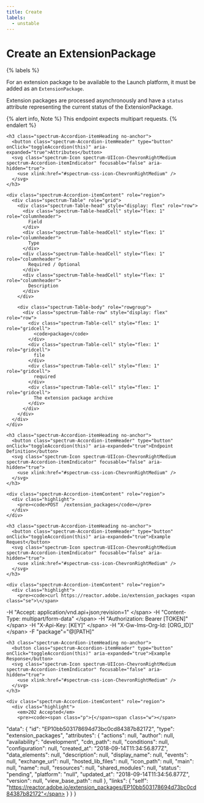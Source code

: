 ```yaml
---
title: Create
labels:
  - unstable
---
```


# Create an ExtensionPackage

{% labels %}

For an extension package to be available to the Launch platform, it must be added as an `ExtensionPackage`.

Extension packages are processed asynchronously and have a `status` attribute representing the current status of the ExtensionPackage.

{% alert info, Note %}
This endpoint expects multipart requests.
{% endalert %}

<div class="spectrum-Accordion" role="region">
  <div class="spectrum-Accordion-item is-open" role="presentation">

    <h3 class="spectrum-Accordion-itemHeading no-anchor">
      <button class="spectrum-Accordion-itemHeader" type="button" onClick="toggleAccordion(this)" aria-expanded="true">Attributes</button>
      <svg class="spectrum-Icon spectrum-UIIcon-ChevronRightMedium spectrum-Accordion-itemIndicator" focusable="false" aria-hidden="true">
        <use xlink:href="#spectrum-css-icon-ChevronRightMedium" />
      </svg>
    </h3>

    <div class="spectrum-Accordion-itemContent" role="region">
      <div class="spectrum-Table" role="grid">
        <div class="spectrum-Table-head" style="display: flex" role="row">
          <div class="spectrum-Table-headCell" style="flex: 1" role="columnheader">
            Field
          </div>
          <div class="spectrum-Table-headCell" style="flex: 1" role="columnheader">
            Type
          </div>
          <div class="spectrum-Table-headCell" style="flex: 1" role="columnheader">
            Required / Optional
          </div>
          <div class="spectrum-Table-headCell" style="flex: 1" role="columnheader">
            Description
          </div>
        </div>
  
        <div class="spectrum-Table-body" role="rowgroup">
          <div class="spectrum-Table-row" style="display: flex" role="row">
            <div class="spectrum-Table-cell" style="flex: 1" role="gridcell">
              <code>package</code>
            </div>
            <div class="spectrum-Table-cell" style="flex: 1" role="gridcell">
              file
            </div>
            <div class="spectrum-Table-cell" style="flex: 1" role="gridcell">
              required
            </div>
            <div class="spectrum-Table-cell" style="flex: 1" role="gridcell">
              The extension package archive
            </div>
          </div>
        </div>
      </div>
    </div>
  </div>
</div>

<div class="spectrum-Accordion" role="region">
  <div class="spectrum-Accordion-item is-open" role="presentation">

    <h3 class="spectrum-Accordion-itemHeading no-anchor">
      <button class="spectrum-Accordion-itemHeader" type="button" onClick="toggleAccordion(this)" aria-expanded="true">Endpoint Definition</button>
      <svg class="spectrum-Icon spectrum-UIIcon-ChevronRightMedium spectrum-Accordion-itemIndicator" focusable="false" aria-hidden="true">
        <use xlink:href="#spectrum-css-icon-ChevronRightMedium" />
      </svg>
    </h3>

    <div class="spectrum-Accordion-itemContent" role="region">
      <div class="highlight">
        <pre><code>POST  /extension_packages</code></pre>
      </div>
    </div>
  </div>

  <div class="spectrum-Accordion-item is-open" role="presentation">

    <h3 class="spectrum-Accordion-itemHeading no-anchor">
      <button class="spectrum-Accordion-itemHeader" type="button" onClick="toggleAccordion(this)" aria-expanded="true">Example Request</button>
      <svg class="spectrum-Icon spectrum-UIIcon-ChevronRightMedium spectrum-Accordion-itemIndicator" focusable="false" aria-hidden="true">
        <use xlink:href="#spectrum-css-icon-ChevronRightMedium" />
      </svg>
    </h3>

    <div class="spectrum-Accordion-itemContent" role="region">
      <div class="highlight">
        <pre><code>curl https://reactor.adobe.io/extension_packages <span class="se">\</span>
  <span class="nt">-H</span> <span class="s2">"Accept: application/vnd.api+json;revision=1"</span> <span class="se">\</span>
  <span class="nt">-H</span> <span class="s2">"Content-Type: multipart/form-data"</span> <span class="se">\</span>
  <span class="nt">-H</span> <span class="s2">"Authorization: Bearer [TOKEN]"</span> <span class="se">\</span>
  <span class="nt">-H</span> <span class="s2">"X-Api-Key: [KEY]"</span> <span class="se">\</span>
  <span class="nt">-H</span> <span class="s2">"X-Gw-Ims-Org-Id: [ORG_ID]"</span> <span class="se">\</span>
  <span class="nt">-F</span> <span class="s2">"package"="@[PATH]"</span> <span class="se"></span>
      </code></pre>
      </div>
    </div>
  </div>

  <div class="spectrum-Accordion-item is-open" role="presentation">

    <h3 class="spectrum-Accordion-itemHeading no-anchor">
      <button class="spectrum-Accordion-itemHeader" type="button" onClick="toggleAccordion(this)" aria-expanded="true">Example Response</button>
      <svg class="spectrum-Icon spectrum-UIIcon-ChevronRightMedium spectrum-Accordion-itemIndicator" focusable="false" aria-hidden="true">
        <use xlink:href="#spectrum-css-icon-ChevronRightMedium" />
      </svg>
    </h3>

    <div class="spectrum-Accordion-itemContent" role="region">
      <div class="highlight">
        <em>202 Accepted</em>
        <pre><code><span class="p">{</span><span class="w"></span>
  <span class="nt">"data"</span><span class="p">:</span><span class="w"> </span><span class="p">{</span><span class="w"></span>
    <span class="nt">"id"</span><span class="p">:</span><span class="w"> </span><span class="s2">"EP10bb503178694d73bc0cd84387b82172"</span><span class="p">,</span><span class="w"></span>
    <span class="nt">"type"</span><span class="p">:</span><span class="w"> </span><span class="s2">"extension_packages"</span><span class="p">,</span><span class="w"></span>
    <span class="nt">"attributes"</span><span class="p">:</span><span class="w"> </span><span class="p">{</span><span class="w">
      </span><span class="nt">"actions"</span><span class="p">:</span><span class="w"> </span><span class="kc">null</span><span class="p">,</span><span class="w">
      </span><span class="nt">"author"</span><span class="p">:</span><span class="w"> </span><span class="kc">null</span><span class="p">,</span><span class="w">
      </span><span class="nt">"availability"</span><span class="p">:</span><span class="w"> </span><span class="s2">"development"</span><span class="p">,</span><span class="w">
      </span><span class="nt">"cdn_path"</span><span class="p">:</span><span class="w"> </span><span class="kc">null</span><span class="p">,</span><span class="w">
      </span><span class="nt">"conditions"</span><span class="p">:</span><span class="w"> </span><span class="kc">null</span><span class="p">,</span><span class="w">
      </span><span class="nt">"configuration"</span><span class="p">:</span><span class="w"> </span><span class="kc">null</span><span class="p">,</span><span class="w">
      </span><span class="nt">"created_at"</span><span class="p">:</span><span class="w"> </span><span class="s2">"2018-09-14T11:34:56.877Z"</span><span class="p">,</span><span class="w">
      </span><span class="nt">"data_elements"</span><span class="p">:</span><span class="w"> </span><span class="kc">null</span><span class="p">,</span><span class="w">
      </span><span class="nt">"description"</span><span class="p">:</span><span class="w"> </span><span class="kc">null</span><span class="p">,</span><span class="w">
      </span><span class="nt">"display_name"</span><span class="p">:</span><span class="w"> </span><span class="kc">null</span><span class="p">,</span><span class="w">
      </span><span class="nt">"events"</span><span class="p">:</span><span class="w"> </span><span class="kc">null</span><span class="p">,</span><span class="w">
      </span><span class="nt">"exchange_url"</span><span class="p">:</span><span class="w"> </span><span class="kc">null</span><span class="p">,</span><span class="w">
      </span><span class="nt">"hosted_lib_files"</span><span class="p">:</span><span class="w"> </span><span class="kc">null</span><span class="p">,</span><span class="w">
      </span><span class="nt">"icon_path"</span><span class="p">:</span><span class="w"> </span><span class="kc">null</span><span class="p">,</span><span class="w">
      </span><span class="nt">"main"</span><span class="p">:</span><span class="w"> </span><span class="kc">null</span><span class="p">,</span><span class="w">
      </span><span class="nt">"name"</span><span class="p">:</span><span class="w"> </span><span class="kc">null</span><span class="p">,</span><span class="w">
      </span><span class="nt">"resources"</span><span class="p">:</span><span class="w"> </span><span class="kc">null</span><span class="p">,</span><span class="w">
      </span><span class="nt">"shared_modules"</span><span class="p">:</span><span class="w"> </span><span class="kc">null</span><span class="p">,</span><span class="w">
      </span><span class="nt">"status"</span><span class="p">:</span><span class="w"> </span><span class="s2">"pending"</span><span class="p">,</span><span class="w">
      </span><span class="nt">"platform"</span><span class="p">:</span><span class="w"> </span><span class="s2">"null"</span><span class="p">,</span><span class="w">
      </span><span class="nt">"updated_at"</span><span class="p">:</span><span class="w"> </span><span class="s2">"2018-09-14T11:34:56.877Z"</span><span class="p">,</span><span class="w">
      </span><span class="nt">"version"</span><span class="p">:</span><span class="w"> </span><span class="kc">null</span><span class="p">,</span><span class="w">
      </span><span class="nt">"view_base_path"</span><span class="p">:</span><span class="w"> </span><span class="kc">null</span><span class="w"></span>
    <span class="p">},</span><span class="w"></span>
    <span class="nt">"links"</span><span class="p">:</span><span class="w"> </span><span class="p">{</span><span class="w"></span>
      <span class="nt">"self"</span><span class="p">:</span><span class="w"> </span><span class="s2">"https://reactor.adobe.io/extension_packages/EP10bb503178694d73bc0cd84387b82172"</span><span class="w"></span>
    <span class="p">}</span><span class="w"></span>
  <span class="p">}</span><span class="w">
</span><span class="p">}</span></code></pre>
      </div>
    </div>
  </div>
</div>
